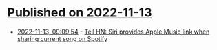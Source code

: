 # [Published on 2022-11-13](index.md)

* [2022-11-13, 09:09:54](https://news.ycombinator.com/item?id=33581371) - [Tell HN: Siri provides Apple Music link when sharing current song on Spotify](https://news.ycombinator.com/item?id=33581371)
